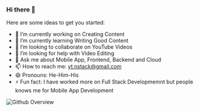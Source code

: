 ### Hi there 👋

Here are some ideas to get you started:

- 🔭 I’m currently working on Creating Content
- 🌱 I’m currently learning Writing Good Content
- 👯 I’m looking to collaborate on YouTube Videos
- 🤔 I’m looking for help with Video Editing
- 💬 Ask me about Mobile App, Frontend, Backend and Cloud
- 📫 How to reach me: yt.nstack@gmail.com
- 😄 Pronouns: He-Him-His
- ⚡ Fun fact: I have worked more on Full Stack Developmemnt but people knows me for Mobile App Development

![Github Overview](https://github-readme-stats.vercel.app/api?username=nitishk72)
